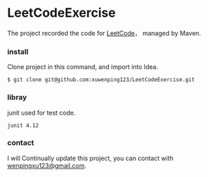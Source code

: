# LeetCodeExercise

The project recorded the code for [LeetCode](https://leetcode.com)， managed by Maven.

### install

Clone project in this command, and import into Idea.
```
$ git clone git@github.com:xuwenping123/LeetCodeExercise.git
```

### libray

junit used for test code.
```
junit 4.12
```

### contact

I will Continually update this project, you can contact with wenpingxu123@gmail.com.

